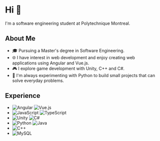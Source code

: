# Hi 👋

I'm a software engineering student at Polytechnique Montreal.

## About Me
- 🎓 Pursuing a Master's degree in Software Engineering.
- 🌐 I have interest in web development and enjoy creating web applications using Angular and Vue.js.
- 🎮 I explore game development with Unity, C++ and C#.
- 🤖 I'm always experimenting with Python to build small projects that can solve everyday problems.

## Experience
* ![Angular](https://img.shields.io/badge/-Angular-DD0031?style=flat&logo=angular&logoColor=white)  ![Vue.js](https://img.shields.io/badge/-Vue.js-4FC08D?style=flat&logo=vue.js&logoColor=white)
* ![JavaScript](https://img.shields.io/badge/-JavaScript-F7DF1E?style=flat&logo=javascript&logoColor=black) ![TypeScript](https://img.shields.io/badge/-TypeScript-007ACC?style=flat&logo=typescript&logoColor=white)
* ![Unity](https://img.shields.io/badge/-Unity-000000?style=flat&logo=unity&logoColor=white) ![C#](https://img.shields.io/badge/-C%23-239120?style=flat&logo=csharp&logoColor=white)
* ![Python](https://img.shields.io/badge/-Python-3776AB?style=flat&logo=python&logoColor=white) ![Java](https://img.shields.io/badge/-Java-007396?style=flat&logo=java&logoColor=white)
* ![C++](https://img.shields.io/badge/-C++-00599C?style=flat&logo=cplusplus&logoColor=white)
* ![MySQL](https://img.shields.io/badge/-MySQL-4479A1?style=flat&logo=mysql&logoColor=white)

<!---
HXL916/HXL916 is a ✨ special ✨ repository because its `README.md` (this file) appears on your GitHub profile.
You can click the Preview link to take a look at your changes.
--->
